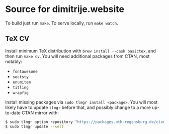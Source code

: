# Source for dimitrije.website

To build just run `make`. To serve locally, run `make watch`.

## TeX CV

Install minimum TeX distribution with `brew install --cask basictex`, and then
run `make cv`. You will need additional packages from CTAN, most notably:

- `fontawesome`
- `sectsty`
- `enumitem`
- `titling`
- `wrapfig`

Install missing packages via `sudo tlmgr install <package>`. You will most
likely have to update `tlmgr` before that, and possibly change to a more
up-to-date CTAN mirror with:

```bash
$ sudo tlmgr option repository "https://packages.oth-regensburg.de/ctan/systems/texlive/tlnet"
$ sudo tlmgr update --self
```
